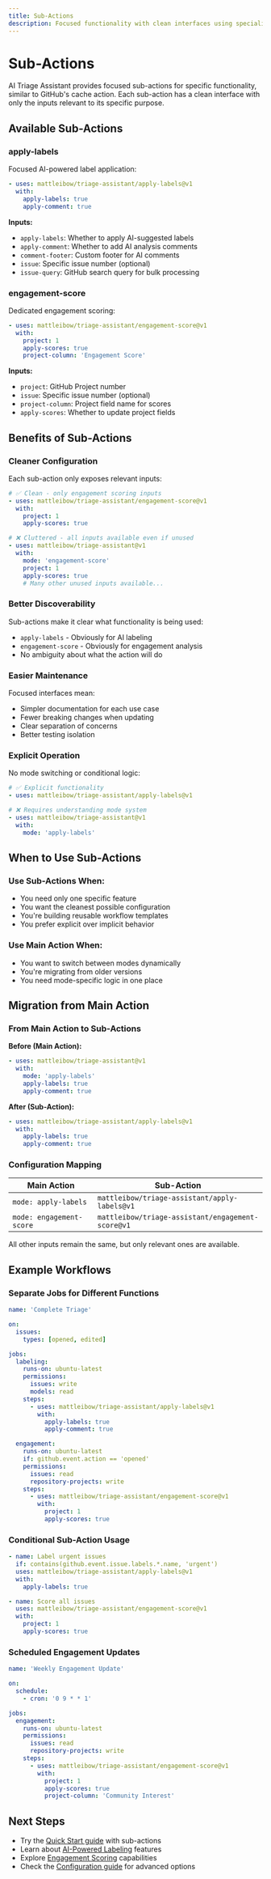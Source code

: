 ```yaml
---
title: Sub-Actions
description: Focused functionality with clean interfaces using specialized sub-actions
---
```


# Sub-Actions

AI Triage Assistant provides focused sub-actions for specific functionality, similar to GitHub's cache action. Each sub-action has a clean interface with only the inputs relevant to its specific purpose.

## Available Sub-Actions

### apply-labels

Focused AI-powered label application:

```yaml
- uses: mattleibow/triage-assistant/apply-labels@v1
  with:
    apply-labels: true
    apply-comment: true
```

**Inputs:**
- `apply-labels`: Whether to apply AI-suggested labels
- `apply-comment`: Whether to add AI analysis comments
- `comment-footer`: Custom footer for AI comments
- `issue`: Specific issue number (optional)
- `issue-query`: GitHub search query for bulk processing

### engagement-score

Dedicated engagement scoring:

```yaml
- uses: mattleibow/triage-assistant/engagement-score@v1
  with:
    project: 1
    apply-scores: true
    project-column: 'Engagement Score'
```

**Inputs:**
- `project`: GitHub Project number
- `issue`: Specific issue number (optional)
- `project-column`: Project field name for scores
- `apply-scores`: Whether to update project fields

## Benefits of Sub-Actions

### Cleaner Configuration

Each sub-action only exposes relevant inputs:

```yaml
# ✅ Clean - only engagement scoring inputs
- uses: mattleibow/triage-assistant/engagement-score@v1
  with:
    project: 1
    apply-scores: true

# ❌ Cluttered - all inputs available even if unused
- uses: mattleibow/triage-assistant@v1
  with:
    mode: 'engagement-score'
    project: 1
    apply-scores: true
    # Many other unused inputs available...
```

### Better Discoverability

Sub-actions make it clear what functionality is being used:

- `apply-labels` - Obviously for AI labeling
- `engagement-score` - Obviously for engagement analysis
- No ambiguity about what the action will do

### Easier Maintenance

Focused interfaces mean:

- Simpler documentation for each use case
- Fewer breaking changes when updating
- Clear separation of concerns
- Better testing isolation

### Explicit Operation

No mode switching or conditional logic:

```yaml
# ✅ Explicit functionality
- uses: mattleibow/triage-assistant/apply-labels@v1

# ❌ Requires understanding mode system  
- uses: mattleibow/triage-assistant@v1
  with:
    mode: 'apply-labels'
```

## When to Use Sub-Actions

### Use Sub-Actions When:

- You need only one specific feature
- You want the cleanest possible configuration
- You're building reusable workflow templates
- You prefer explicit over implicit behavior

### Use Main Action When:

- You want to switch between modes dynamically
- You're migrating from older versions
- You need mode-specific logic in one place

## Migration from Main Action

### From Main Action to Sub-Actions

**Before (Main Action):**
```yaml
- uses: mattleibow/triage-assistant@v1
  with:
    mode: 'apply-labels'
    apply-labels: true
    apply-comment: true
```

**After (Sub-Action):**
```yaml
- uses: mattleibow/triage-assistant/apply-labels@v1
  with:
    apply-labels: true
    apply-comment: true
```

### Configuration Mapping

| Main Action | Sub-Action |
|-------------|------------|
| `mode: apply-labels` | `mattleibow/triage-assistant/apply-labels@v1` |
| `mode: engagement-score` | `mattleibow/triage-assistant/engagement-score@v1` |

All other inputs remain the same, but only relevant ones are available.

## Example Workflows

### Separate Jobs for Different Functions

```yaml
name: 'Complete Triage'

on:
  issues:
    types: [opened, edited]

jobs:
  labeling:
    runs-on: ubuntu-latest
    permissions:
      issues: write
      models: read
    steps:
      - uses: mattleibow/triage-assistant/apply-labels@v1
        with:
          apply-labels: true
          apply-comment: true

  engagement:
    runs-on: ubuntu-latest
    if: github.event.action == 'opened'
    permissions:
      issues: read
      repository-projects: write
    steps:
      - uses: mattleibow/triage-assistant/engagement-score@v1
        with:
          project: 1
          apply-scores: true
```

### Conditional Sub-Action Usage

```yaml
- name: Label urgent issues
  if: contains(github.event.issue.labels.*.name, 'urgent')
  uses: mattleibow/triage-assistant/apply-labels@v1
  with:
    apply-labels: true

- name: Score all issues
  uses: mattleibow/triage-assistant/engagement-score@v1
  with:
    project: 1
    apply-scores: true
```

### Scheduled Engagement Updates

```yaml
name: 'Weekly Engagement Update'

on:
  schedule:
    - cron: '0 9 * * 1'

jobs:
  engagement:
    runs-on: ubuntu-latest
    permissions:
      issues: read
      repository-projects: write
    steps:
      - uses: mattleibow/triage-assistant/engagement-score@v1
        with:
          project: 1
          apply-scores: true
          project-column: 'Community Interest'
```

## Next Steps

- Try the [Quick Start guide](../../getting-started/quick-start/) with sub-actions
- Learn about [AI-Powered Labeling](../ai-labeling/) features
- Explore [Engagement Scoring](../engagement-scoring/) capabilities
- Check the [Configuration guide](../../getting-started/configuration/) for advanced options